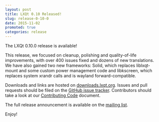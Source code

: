 ```yaml
---
layout: post
title: LXQt 0.10 Released!
slug: release-0-10-0
date: 2015-11-02
promoted: true
categories: release
---
```


The LXQt 0.10.0 release is available!

This release, we focused on cleanup, polishing and quality-of-life
improvements, with over 400 issues fixed and dozens of new
translations. We have also gained two new frameworks: Solid, which
replaces liblxqt-mount and some custom power management code and
libkscreen, which replaces system xrandr calls and is wayland
forward-compatible.

Downloads and links are hosted on [downloads.lxqt.org](http://downloads.lxqt.org/lxqt/0.10.0/).
Issues and pull requests should be filed on the
[GitHub issue tracker](https://github.com/lxde/lxqt).
Contributors should take a look at our
[Contributing Code](https://github.com/lxde/lxqt/wiki/Contributing-code) document.

The full release announcement is available on the
[mailing list](http://sourceforge.net/p/lxde/mailman/message/34586993/).

Enjoy!
